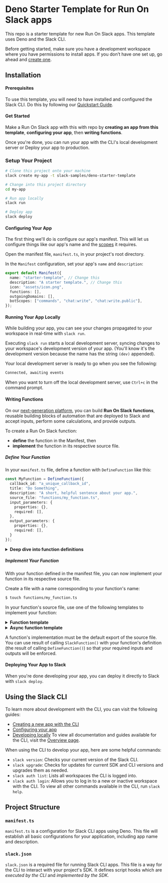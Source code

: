 # Deno Starter Template for Run On Slack apps

This repo is a starter template for new Run On Slack apps. This template uses Deno and the Slack CLI.

Before getting started, make sure you have a development workspace where you have permissions to install apps. If you don’t have one set up, go ahead and [create one](https://slack.com/create).

## Installation

#### Prerequisites

To use this template, you will need to have installed and configured the Slack CLI. 
Do this by following our [Quickstart Guide](https://api.slack.com/future/quickstart).

#### Get Started

Make a Run On Slack app with this with repo by **creating an app from this template**, **configuring your app**, then **writing functions**. 

Once you're done, you can run your app with the CLI's local development server or Deploy your app to production.

### Setup Your Project

```zsh
# Clone this project onto your machine
slack create my-app -t slack-samples/deno-starter-template

# Change into this project directory
cd my-app

# Run app locally
slack run

# Deploy app
slack deploy
```

#### Configuring Your App

The first thing we'll do is configure our app's manifest. This will let us configure things like our app's name and the [scopes](https://api.slack.com/scopes) it requires.

Open the manifest file, `manifest.ts`, in your project's root directory. 

In the `Manifest` configuration, set your app's `name` and `description`:

```ts
export default Manifest({
  name: "starter-template", // Change this
  description: "A starter template.", // Change this
  icon: "assets/icon.png",
  functions: [],
  outgoingDomains: [],
  botScopes: ["commands", "chat:write", "chat:write.public"],
});
```

#### Running Your App Locally

While building your app, you can see your changes propagated to your workspace in real-time with `slack run`.

Executing `slack run` starts a local development server, syncing changes to your workspace's development version of your app. (You'll know it's the development version because the name has the string `(dev)` appended).

Your local development server is ready to go when you see the following:

```zsh
Connected, awaiting events

```

When you want to turn off the local development server, use `Ctrl+c` in the command prompt.

#### Writing Functions

On our [next-generation platform](https://api.slack.com/future), you can build **Run On Slack functions**, reusable building blocks of automation that are deployed to Slack and accept inputs, perform some calculations, and provide outputs. 

To create a Run On Slack function:

* **define** the function in the Manifest, then 
* **implement** the function in its respective source file.

##### Define Your Function

In your `manifest.ts` file, define a function with `DefineFunction` like this:

```ts
const MyFunction = DefineFunction({
  callback_id: "a_unique_callback_id", 
  title: "Do Something",        
  description: "A short, helpful sentence about your app.",
  source_file: "functions/my_function.ts",
  input_parameters: {
    properties: {},
    required: [],
  },
  output_parameters: {
    properties: {},
    required: [],
  }
});
```

<details>
<summary><b>Deep dive into function definitions</b></summary>

Let's look at each property in detail:

* **`callback_id` is a unique string identifier.** This is used internally, 
  and also for raising issues about this function.
* **`title` is how others will see your function.** For example, if you have a 
  Global shortcut function `GetCustomerProfileFunction`, you might set your `callback_id` to be `get_customer_profile_function`.
* **`description` is a succinct summary of what your function does.**
* **`source_file` is where your function is implemented,** relative to the root of
  your project. 
* **`input_parameters` is where you configure your function's inputs.**
* **`output_parameters` is where you configure your function's outputs.**

Both `input_parameters` and `output_parameters` can be an object with further 
sub-properties:
  
* `type` is the type of the input parameter. The supported types are string, boolean, object, and array. Support for more types coming soon.
* `description` is a string description of the input parameter.

Define inputs to and outputs for your functions in the `properties` of `input_parameters` and `output_parameters`, respectively, like this:

```ts
parameterName: {
  type: Schema.type.string, // See more supported types below
  description: "A short description"
}
```

For example, let's say you want to create a function that takes two string inputs, `firstName` and `lastName`, and produces a string output called `fullName`. Your function definition might look something like this:

```js
const GetCustomerFullName = DefineFunction({
  callback_id: "get_customer_full_name", 
  title: "Get Customer Full Name",        
  description: "Given a first and last name, returns the full name.",
  source_file: "functions/get_customer_full_name.ts",
  input_parameters: {
    properties: {
      firstName: {
        type: Schema.types.string,
        description: "The customer's first name"
      },
      lastName: {
        type: Schema.types.string,
        description: "The customer's last name"
      }
    },
    required: []
  },
  output_parameters: {
    properties: {
      fullName: {
        type: Schema.types.string,
        description: "The customer's full name"
      }
    },
    required: []
  }
});
```

If you want to set a property as required, list its name in its respective `required` property.

For example, if you have an input parameter named `customer_id` that you 
want to be required, you can do so like this:

```js
input_parameters: {
  properties: {
    customer_id: {
      type: Schema.types.string,
      description: "The customer's ID"
    }
  },
  required: ["customer_id"]
}
```

</details>

##### Implement Your Function

With your function defined in the manifest file, you can now implement your function in its respective source file. 

Create a file with a name corresponding to your function's name:

```zsh
$ touch functions/my_function.ts
```

In your function's source file, use one of the following templates to implement your function:

<details>
<summary><b>Function template</b></summary>

```ts
import { SlackFunction } from "deno-slack-sdk/mod.ts";

// Import your function's definition here
import { MyFunction } from "../manifest.ts";

// Construct your Slack function handler, using your function's definition 
// to enforce input and output requirements:
export default SlackFunction(MyFunction, ({ inputs, env }) => {
  return {
    outputs: {},
  };
});
```

</details>

<details>
<summary><b>Async function template</b></summary>

```ts
import { SlackFunction } from "deno-slack-sdk/mod.ts";

// Import your function's definition here
import { MyFunction } from "../manifest.ts";

// Construct your Slack function handler, using your function's definition 
// to enforce input and output requirements:
export default SlackFunction(MyFunction, async ({ inputs, env }) => {
  return await {
    outputs: {},
  };
});
```

</details>

A function's implementation must be the default export of the source file. You can use result of calling `SlackFunction()` with your function's definition (the result of calling `DefineFunction()`) so that your required inputs and outputs will be enforced.

#### Deploying Your App to Slack

When you're done developing your app, you can deploy it directly to Slack with `slack deploy`.

## Using the Slack CLI
To learn more about development with the CLI, you can visit the following guides:
- [Creating a new app with the CLI](https://api.slack.com/future/create)
- [Configuring your app](https://api.slack.com/future/manifest)
- [Developing locally](https://api.slack.com/future/run)
To view all documentation and guides available for the CLI, visit the [Overview page](https://api.slack.com/future/overview).

When using the CLI to develop your app, here are some helpful commands:
- `slack version`: Checks your current version of the Slack CLI.
- `slack upgrade`: Checks for updates for current SDK and CLI versions and upgrades them as needed.
- `slack auth list`: Lists all workspaces the CLI is logged into.
- `slack auth login`: Allows you to log in to a new or inactive workspace with the CLI.
To view all other commands available in the CLI, run `slack help`.

## Project Structure

### `manifest.ts`

`manifest.ts` is a configuration for Slack CLI apps using Deno. This file will establish all basic configurations for your application, including app name and description.

### `slack.json`

`slack.json` is a required file for running Slack CLI apps. This file is a way for the CLI to interact with your project's SDK. It defines script hooks which are *executed by the CLI* and *implemented by the SDK.*
